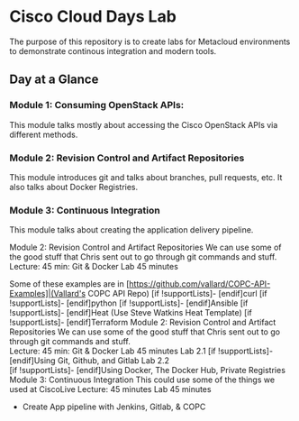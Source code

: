 # Cisco Cloud Days Lab
The purpose of this repository is to create labs for Metacloud environments to demonstrate continous integration
and modern tools.  

## Day at a Glance

### Module 1: Consuming OpenStack APIs:

This module talks mostly about accessing the Cisco OpenStack APIs via different methods.  

### Module 2: Revision Control and Artifact Repositories
This module introduces git and talks about branches, pull requests, etc. 
It also talks about Docker Registries. 

### Module 3: Continuous Integration
This module talks about creating the application delivery pipeline. 

Module 2: Revision Control and Artifact Repositories
We can use some of the good stuff that Chris sent out to go through git commands and stuff.  
Lecture:  45 min: Git & Docker
Lab 45 minutes

Some of these examples are in [https://github.com/vallard/COPC-API-Examples]|(Vallard's COPC API Repo)
[if !supportLists]-       [endif]curl
[if !supportLists]-       [endif]python
[if !supportLists]-       [endif]Ansible
[if !supportLists]-       [endif]Heat (Use Steve Watkins Heat Template)
[if !supportLists]-       [endif]Terraform
Module 2: Revision Control and Artifact Repositories
We can use some of the good stuff that Chris sent out to go through git commands and stuff.  
Lecture:  45 min: Git & Docker
Lab 45 minutes
Lab 2.1
[if !supportLists]-       [endif]Using Git, Github, and Gitlab
Lab 2.2          
[if !supportLists]-       [endif]Using Docker, The Docker Hub, Private Registries
Module 3: Continuous Integration
This could use some of the things we used at CiscoLive
Lecture: 45 minutes
Lab 45 minutes
- Create App pipeline with Jenkins, Gitlab, & COPC

